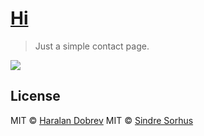 # [Hi](http://hkdobrev.com/hi)

> Just a simple contact page.

[![](screenshot.png)](http://hkdobrev.com/hi)


## License

MIT © [Haralan Dobrev](http://hkdobrev.com)
MIT © [Sindre Sorhus](http://sindresorhus.com)
